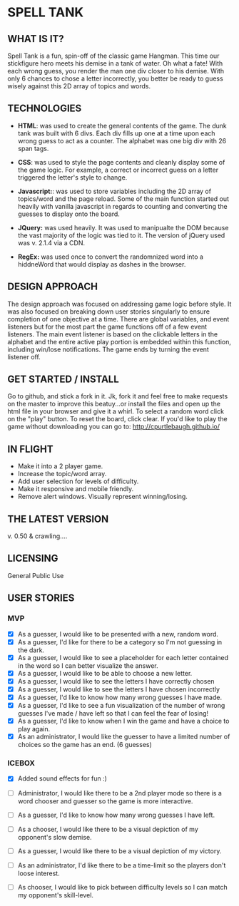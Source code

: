 # SPELL TANK

## WHAT IS IT?
Spell Tank is a fun, spin-off of the classic game Hangman. This time our stickfigure
hero meets his demise in a tank of water. Oh what a fate! With each wrong guess,
you render the man one div closer to his demise. With only 6 chances to chose
a letter incorrectly, you better be ready to guess wisely against this 2D
array of topics and words.

## TECHNOLOGIES
* <strong>HTML</strong>: was used to create the general contents of the game. The dunk
  tank was built with 6 divs. Each div fills up one at a time upon each wrong guess to
  act as a counter. The alphabet was one big div with 26 span tags.

* <strong>CSS</strong>: was used to style the page contents and cleanly display
  some of the game logic. For example, a correct or incorrect guess on a letter
  triggered the letter's style to change.

* <strong>Javascript:</strong>: was used to store variables including the 2D
  array of topics/word and the page reload. Some of the main function started out
  heavily with vanilla javascript in regards to counting and converting the guesses
  to display onto the board.

* <strong>JQuery:</strong> was used heavily. It was used to manipualte the DOM
  because the vast majority of the logic was tied to it. The version of jQuery used
  was v. 2.1.4 via a CDN.

* <strong>RegEx:</strong> was used once to convert the randomnized word into a
  hiddneWord that would display as dashes in the browser.

## DESIGN APPROACH
The design approach was focused on addressing game logic before style. It
was also focused on breaking down user stories singularly to ensure completion of
one objective at a time. There are global variables, and event listeners but for
the most part the game functions off of a few event listeners. The main event
listener is based on the clickable letters in the alphabet and the entire active
play portion is embedded within this function, including win/lose notifications.
The game ends by turning the event listener off.


## GET STARTED / INSTALL
Go to github, and stick a fork in it. Jk, fork it and feel free to make requests
on the master to improve this beatuy...or install the files and open up the html
file in your browser and give it a whirl. To select a random word click on the
"play" button. To reset the board, click clear. If you'd like to play the game
without downloading you can go to: http://cpurtlebaugh.github.io/


## IN FLIGHT
 * Make it into a 2 player game.
 * Increase the topic/word array.
 * Add user selection for levels of difficulty.
 * Make it responsive and mobile friendly.
 * Remove alert windows. Visually represent winning/losing.

## THE LATEST VERSION
v. 0.50 & crawling....

## LICENSING
General Public Use

## USER STORIES

### MVP
* [x] As a guesser, I would like to be presented with a new, random word.
* [x] As a guesser, I'd like for there to be a category so I'm not guessing in
  the dark.
* [X] As a guesser, I would like to see a placeholder for each letter contained
  in the word so I can better visualize the answer.
* [X] As a guesser, I would like to be able to choose a new letter.
* [X] As a guesser, I would like to see the letters I have correctly chosen
* [X] As a guesser, I would like to see the letters I have chosen incorrectly
* [X] As a guesser, I'd like to know how many wrong guesses I have made.
* [X] As a guesser, I'd like to see a fun visualization of the number of wrong
  guesses I've made / have left so that I can feel the fear of losing!
* [X] As a guesser, I'd like to know when I win the game and have a choice to
  play again.
* [X] As an administrator, I would like the guesser to have a limited number of
  choices so the game has an end. (6 guesses)

### ICEBOX
* [X] Added sound effects for fun :)
* [ ] Administrator, I would like there to be a 2nd player mode so there
  is a word chooser and guesser so the game is more interactive.
* [ ] As a guesser, I'd like to know how many wrong guesses I have left.
* [ ] As a chooser, I would like there to be a visual depiction of my opponent's
  slow demise.
* [ ] As a guesser, I would like there to be a visual depiction of my victory.
* [ ] As an administrator, I'd like there to be a time-limit so the players don't
  loose interest.
* [ ] As chooser, I would like to pick between difficulty levels so I can
  match my opponent's skill-level.

